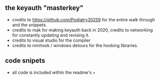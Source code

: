 ## the keyauth "masterkey" 
- credits to https://github.com/Podiatry30259 for the entire walk through and the snippets.
- credits to mak for making keyauth back in 2020, credits to networking for constantly updating and revising it.
- credits to visual studio for the compiler
- credits to minhook / windows detours for the hooking libraries.

## code snipets
- all code is included within the readme's ⤴️
